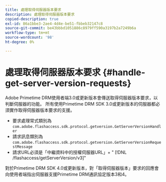 ```yaml
---
title: 處理取得伺服器版本要求
description: 處理取得伺服器版本要求
copied-description: true
exl-id: 86a1bbe3-2ae4-4d4e-be51-fbbeb32147c8
source-git-commit: be43bbbd1051886c8979ff590a3197b2a7249b6a
workflow-type: tm+mt
source-wordcount: '98'
ht-degree: 0%

---
```


# 處理取得伺服器版本要求 {#handle-get-server-version-requests}

Adobe Primetime DRM使用者端3.0或更新版本會傳送取得伺服器版本要求，以判斷伺服器的功能。 所有使用Primetime DRM SDK 3.0或更新版本的伺服器都必須實作取得伺服器版本要求的支援。

* 要求處理常式類別為 `com.adobe.flashaccess.sdk.protocol.getversion.GetServerVersionHandler`
* 請求訊息類別為 `com.adobe.flashaccess.sdk.protocol.getversion.GetServerVersionRequestMessage`
* 請求URL必須是「中繼資料中的授權伺服器URL」+ &quot; [!DNL /flashaccess/getServerVersion/v3]&quot;

對於Primetime DRM SDK 4.0或更新版本，對「取得伺服器版本」要求的回應會向使用者端指出伺服器支援Primetime DRM通訊協定版本3和4。
